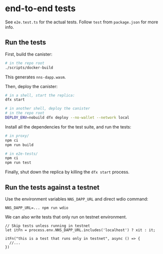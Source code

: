 # end-to-end tests

See `e2e.test.ts` for the actual tests. Follow `test` from `package.json` for
more info.

## Run the tests

First, build the canister:

```bash
# in the repo root
./scripts/docker-build
```

This generates `nns-dapp.wasm`.

Then, deploy the canister:

```bash
# in a shell, start the replica:
dfx start

# in another shell, deploy the canister
# in the repo root
DEPLOY_ENV=nobuild dfx deploy --no-wallet --network local
```

Install all the dependencies for the test suite, and run the tests:

```bash
# in proxy/
npm ci
npm run build

# in e2e-tests/
npm ci
npm run test
```

Finally, shut down the replica by killing the `dfx start` process.

## Run the tests against a testnet

Use the environment variables `NNS_DAPP_URL` and direct wdio command:

```
NNS_DAPP_URL=... npm run wdio
```

We can also write tests that only run on testnet environment.

```
// Skip tests unless running in testnet
let itFn = process.env.NNS_DAPP_URL.includes('localhost') ? xit : it;

itFn("this is a test that runs only in testnet", async () => {
  //...
})
```
